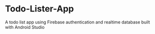 # Todo-Lister-App
A todo list app using Firebase authentication and realtime database built with Android Studio
